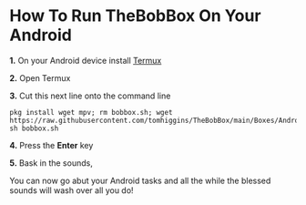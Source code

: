 # How To Run TheBobBox On Your Android

**1.** On your Android device install [Termux](https://termux.com/)

**2.** Open Termux

**3.** Cut this next line onto the command line

    pkg install wget mpv; rm bobbox.sh; wget https://raw.githubusercontent.com/tomhiggins/TheBobBox/main/Boxes/Android/bobbox.sh; sh bobbox.sh

**4.** Press the **Enter** key

**5.** Bask in the sounds,  

You can now go abut your Android tasks and all the while the blessed sounds will wash over all you do!

